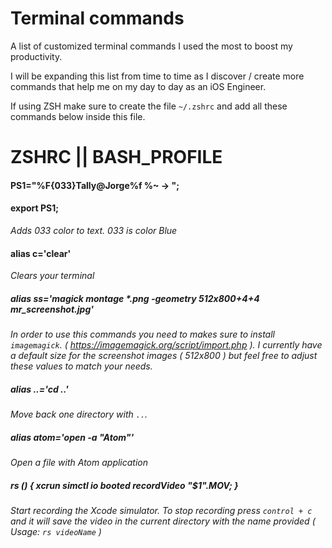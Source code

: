 # Terminal commands 

A list of customized terminal commands I used the most to boost my productivity.

I will be expanding this list from time to time as I discover / create more commands that help me on my day to day as an iOS Engineer.

If using ZSH make sure to create the file `~/.zshrc` and add all these commands below inside this file. 


# ZSHRC || BASH_PROFILE

#### PS1="%F{033}Tally@Jorge%f %~ -> ";
#### export PS1;
*Adds 033 color to text. 033 is color Blue*

#### alias c='clear'
*Clears your terminal*

##### alias ss='magick montage *.png -geometry 512x800+4+4 mr_screenshot.jpg'
*In order to use this commands you need to makes sure to install `imagemagick`. ( https://imagemagick.org/script/import.php ). I currently have a default size for the screenshot images ( 512x800 ) but feel free to adjust these values to match your needs.*

##### alias ..='cd ..'
*Move back one directory with `..`.*

##### alias atom='open -a "Atom"'
*Open a file with Atom application*

##### rs () { xcrun simctl io booted recordVideo "$1".MOV; }
*Start recording the Xcode simulator. To stop recording press `control + c` and it will save the video in the current directory with the name provided ( Usage: `rs videoName` )*
